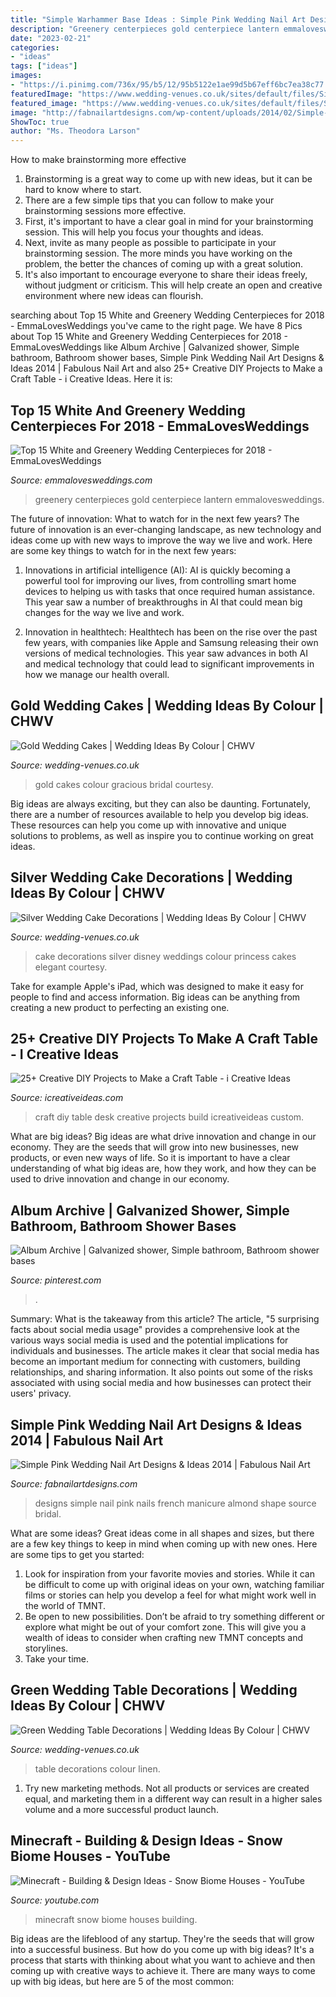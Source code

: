 ```yaml
---
title: "Simple Warhammer Base Ideas : Simple Pink Wedding Nail Art Designs &amp; Ideas 2014"
description: "Greenery centerpieces gold centerpiece lantern emmalovesweddings"
date: "2023-02-21"
categories:
- "ideas"
tags: ["ideas"]
images:
- "https://i.pinimg.com/736x/95/b5/12/95b5122e1ae99d5b67eff6bc7ea38c77.jpg"
featuredImage: "https://www.wedding-venues.co.uk/sites/default/files/Silver-wedding-cake-decorations-Princess_DisneyWeddings.jpg"
featured_image: "https://www.wedding-venues.co.uk/sites/default/files/Silver-wedding-cake-decorations-Princess_DisneyWeddings.jpg"
image: "http://fabnailartdesigns.com/wp-content/uploads/2014/02/Simple-Pink-Wedding-Nail-Art-Designs-Ideas-2014-9.jpg"
ShowToc: true
author: "Ms. Theodora Larson"
---
```



How to make brainstorming more effective
1. Brainstorming is a great way to come up with new ideas, but it can be hard to know where to start.
2. There are a few simple tips that you can follow to make your brainstorming sessions more effective.
3. First, it's important to have a clear goal in mind for your brainstorming session. This will help you focus your thoughts and ideas.
4. Next, invite as many people as possible to participate in your brainstorming session. The more minds you have working on the problem, the better the chances of coming up with a great solution.
5. It's also important to encourage everyone to share their ideas freely, without judgment or criticism. This will help create an open and creative environment where new ideas can flourish.

	

		
searching about Top 15 White and Greenery Wedding Centerpieces for 2018 - EmmaLovesWeddings you've came to the right page. We have 8 Pics about Top 15 White and Greenery Wedding Centerpieces for 2018 - EmmaLovesWeddings like Album Archive | Galvanized shower, Simple bathroom, Bathroom shower bases, Simple Pink Wedding Nail Art Designs &amp; Ideas 2014 | Fabulous Nail Art and also 25+ Creative DIY Projects to Make a Craft Table - i Creative Ideas. Here it is:
		
    
## Top 15 White And Greenery Wedding Centerpieces For 2018 - EmmaLovesWeddings

<img loading=lazy src="http://emmalovesweddings.com/wp-content/uploads/2018/02/white-and-greenery-wedding-centerpiece-with-gold-lantern.jpg" onerror="this.onerror=null;this.src='https://tse1.mm.bing.net/th?id=OIP.byzfw9URNHw_7kQS8cJM9QHaLH&amp;pid=15.1';" alt="Top 15 White and Greenery Wedding Centerpieces for 2018 - EmmaLovesWeddings">

_Source: emmalovesweddings.com_

>greenery centerpieces gold centerpiece lantern emmalovesweddings. 

	

The future of innovation: What to watch for in the next few years?
The future of innovation is an ever-changing landscape, as new technology and ideas come up with new ways to improve the way we live and work. Here are some key things to watch for in the next few years: 
1. Innovations in artificial intelligence (AI): AI is quickly becoming a powerful tool for improving our lives, from controlling smart home devices to helping us with tasks that once required human assistance. This year saw a number of breakthroughs in AI that could mean big changes for the way we live and work. 

2. Innovation in healthtech: Healthtech has been on the rise over the past few years, with companies like Apple and Samsung releasing their own versions of medical technologies. This year saw advances in both AI and medical technology that could lead to significant improvements in how we manage our health overall. 


    
## Gold Wedding Cakes | Wedding Ideas By Colour | CHWV

<img loading=lazy src="https://www.wedding-venues.co.uk/sites/default/files/Gold-Wedding-Cakes-GraciousBridal.jpg" onerror="this.onerror=null;this.src='https://tse3.mm.bing.net/th?id=OIP.8BU18Oj6WdyBwj8FoDnkmQHaLI&amp;pid=15.1';" alt="Gold Wedding Cakes | Wedding Ideas By Colour | CHWV">

_Source: wedding-venues.co.uk_

>gold cakes colour gracious bridal courtesy. 

	

Big ideas are always exciting, but they can also be daunting. Fortunately, there are a number of resources available to help you develop big ideas. These resources can help you come up with innovative and unique solutions to problems, as well as inspire you to continue working on great ideas.

    
## Silver Wedding Cake Decorations | Wedding Ideas By Colour | CHWV

<img loading=lazy src="https://www.wedding-venues.co.uk/sites/default/files/Silver-wedding-cake-decorations-Princess_DisneyWeddings.jpg" onerror="this.onerror=null;this.src='https://tse2.mm.bing.net/th?id=OIP.s9Pe0J4OApmGT4GiYbkafgHaLH&amp;pid=15.1';" alt="Silver Wedding Cake Decorations | Wedding Ideas By Colour | CHWV">

_Source: wedding-venues.co.uk_

>cake decorations silver disney weddings colour princess cakes elegant courtesy. 

	

Take for example Apple's iPad, which was designed to make it easy for people to find and access information. Big ideas can be anything from creating a new product to perfecting an existing one.

    
## 25+ Creative DIY Projects To Make A Craft Table - I Creative Ideas

<img loading=lazy src="http://www.icreativeideas.com/wp-content/uploads/2016/09/crafttable4.jpg" onerror="this.onerror=null;this.src='https://tse3.mm.bing.net/th?id=OIP.SZapsebjVl5lPpTSqQaBmwHaLH&amp;pid=15.1';" alt="25+ Creative DIY Projects to Make a Craft Table - i Creative Ideas">

_Source: icreativeideas.com_

>craft diy table desk creative projects build icreativeideas custom. 

	

What are big ideas?
Big ideas are what drive innovation and change in our economy. They are the seeds that will grow into new businesses, new products, or even new ways of life. So it is important to have a clear understanding of what big ideas are, how they work, and how they can be used to drive innovation and change in our economy.

    
## Album Archive | Galvanized Shower, Simple Bathroom, Bathroom Shower Bases

<img loading=lazy src="https://i.pinimg.com/736x/95/b5/12/95b5122e1ae99d5b67eff6bc7ea38c77.jpg" onerror="this.onerror=null;this.src='https://tse3.mm.bing.net/th?id=OIP.Oav8l4VpzRKY8cFhtxR7CwHaJ3&amp;pid=15.1';" alt="Album Archive | Galvanized shower, Simple bathroom, Bathroom shower bases">

_Source: pinterest.com_

>. 

	

Summary: What is the takeaway from this article?
The article, "5 surprising facts about social media usage" provides a comprehensive look at the various ways social media is used and the potential implications for individuals and businesses. The article makes it clear that social media has become an important medium for connecting with customers, building relationships, and sharing information. It also points out some of the risks associated with using social media and how businesses can protect their users' privacy.

    
## Simple Pink Wedding Nail Art Designs &amp; Ideas 2014 | Fabulous Nail Art

<img loading=lazy src="http://fabnailartdesigns.com/wp-content/uploads/2014/02/Simple-Pink-Wedding-Nail-Art-Designs-Ideas-2014-9.jpg" onerror="this.onerror=null;this.src='https://tse4.mm.bing.net/th?id=OIP.zI2DYdoDImFbLZKa1wpBkQHaJ4&amp;pid=15.1';" alt="Simple Pink Wedding Nail Art Designs &amp; Ideas 2014 | Fabulous Nail Art">

_Source: fabnailartdesigns.com_

>designs simple nail pink nails french manicure almond shape source bridal. 

	

What are some ideas?
Great ideas come in all shapes and sizes, but there are a few key things to keep in mind when coming up with new ones. Here are some tips to get you started: 
1. Look for inspiration from your favorite movies and stories. While it can be difficult to come up with original ideas on your own, watching familiar films or stories can help you develop a feel for what might work well in the world of TMNT. 
2. Be open to new possibilities. Don’t be afraid to try something different or explore what might be out of your comfort zone. This will give you a wealth of ideas to consider when crafting new TMNT concepts and storylines. 
3. Take your time.

    
## Green Wedding Table Decorations | Wedding Ideas By Colour | CHWV

<img loading=lazy src="https://www.wedding-venues.co.uk/sites/default/files/Green-Wedding-Table-Decorations-MikeLarsonInc.jpg" onerror="this.onerror=null;this.src='https://tse1.mm.bing.net/th?id=OIP.q-Ih5v4WaadSDGwiyCAujQHaLJ&amp;pid=15.1';" alt="Green Wedding Table Decorations | Wedding Ideas By Colour | CHWV">

_Source: wedding-venues.co.uk_

>table decorations colour linen. 

	

1. Try new marketing methods. Not all products or services are created equal, and marketing them in a different way can result in a higher sales volume and a more successful product launch.

    
## Minecraft - Building &amp; Design Ideas - Snow Biome Houses - YouTube

<img loading=lazy src="http://i.ytimg.com/vi/TjPPSEnTTww/maxresdefault.jpg" onerror="this.onerror=null;this.src='https://tse4.mm.bing.net/th?id=OIP.6M0FXEToaXIQy10h5WZVPAHaEK&amp;pid=15.1';" alt="Minecraft - Building &amp; Design Ideas - Snow Biome Houses - YouTube">

_Source: youtube.com_

>minecraft snow biome houses building. 

	

Big ideas are the lifeblood of any startup. They're the seeds that will grow into a successful business. But how do you come up with big ideas? It's a process that starts with thinking about what you want to achieve and then coming up with creative ways to achieve it. There are many ways to come up with big ideas, but here are 5 of the most common: 

